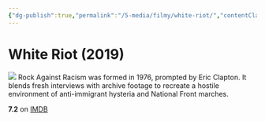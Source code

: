 ```yaml
---
{"dg-publish":true,"permalink":"/5-media/filmy/white-riot/","contentClasses":"movie","tags":["to-watch","фильм","#Documentary","#Music"],"created":"2024-01-20T05:39:04.973+07:00","updated":"2024-01-20T05:55:02.296+07:00"}
---
```


# White Riot (2019)
![](https://m.media-amazon.com/images/M/MV5BMTFjNzI5NzUtNTgxNS00MzIyLWI0MjEtMDYzYzEwZjJmZjg1XkEyXkFqcGdeQXVyMTkxNjUyNQ@@._V1_SX300.jpg)
Rock Against Racism was formed in 1976, prompted by Eric Clapton. It blends fresh interviews with archive footage to recreate a hostile environment of anti-immigrant hysteria and National Front marches.

**7.2** on [IMDB](https://www.imdb.com/title/tt8351520)
